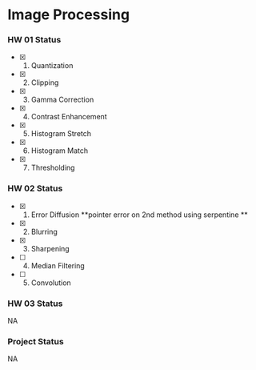 # Image Processing

### HW 01   Status

- [x]  1. Quantization
- [x]  2. Clipping
- [x]  3. Gamma Correction
- [x]  4. Contrast Enhancement
- [x]  5. Histogram Stretch
- [x]  6. Histogram Match
- [x]  7. Thresholding

### HW 02 Status
- [x]  1. Error Diffusion **pointer error on 2nd method using serpentine **
- [x]  2. Blurring
- [x]  3. Sharpening
- [ ]  4. Median Filtering
- [ ]  5. Convolution

### HW 03 Status

NA


### Project Status

NA
